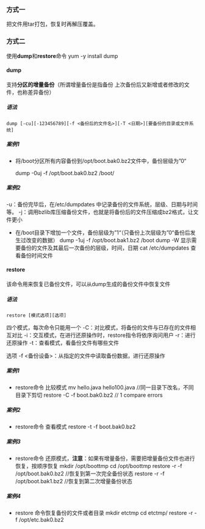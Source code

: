 ### 方式一
把文件用tar打包，恢复时再解压覆盖。

### 方式二
使用**dump**和**restore**命令
	yum -y install dump
#### dump
支持**分区的增量备份**（所谓增量备份是指备份 上次备份后又新增或者修改的文件，也称差异备份）

##### 语法
	dump [-cu][-123456789][-f <备份后的文件名>][-T <日期>][要备份的目录或文件系统]
##### 案例1
- 将/boot分区所有内容备份到/opt/boot.bak0.bz2文件中，备份层级为”0“

	dump -0uj -f /opt/boot.bak0.bz2 /boot/
##### 案例2
-u：备份完毕后，在/etc/dumpdates 中记录备份的文件系统，层级、日期与时间等。
-j：调用bzlib库压缩备份文件，也就是将备份后的文件压缩成bz2格式，让文件更小

- 在/boot目录下增加一个文件，备份层级为”1“（只备份上次层级为”0“备份后发生过改变的数据）
	dump -1uj -f /opt/boot.bak1.bz2 /boot
	dump -W                      显示需要备份的文件及其最后一次备份的层级，时间，日期
	cat /etc/dumpdates      查看备份时间文件

#### restore
该命令用来恢复已备份文件，可以从dump生成的备份文件中恢复文件

##### 语法
	restore [模式选项][选项]

四个模式，每次命令只能用一个
-C：对比模式，将备份的文件与已存在的文件相互对比
-i：交互模式，在进行还原操作时，restore指令将依序询问用户
-r：进行还原操作
-t：查看模式，看备份文件有哪些文件

选项
-f <备份设备>：从指定的文件中读取备份数据，进行还原操作
##### 案例1
- restore命令 比较模式
mv hello.java hello100.java                        //同一目录下改名，不同目录下剪切
restore -C -f boot.bak0.bz2                       // 1 compare errors

##### 案例2
- restore命令 查看模式
restore -t -f boot.bak0.bz2          

##### 案例3
- restore命令 还原模式，**注意**：如果有增量备份，需要把增量备份文件也进行恢复，按顺序恢复
mkdir /opt/boottmp
cd /opt/boottmp
restore -r -f /opt/boot.bak0.bz2                //恢复到第一次完全备份状态
restore -r -f /opt/boot.bak1.bz2                //恢复到第二次增量备份状态

##### 案例4
- restore 命令恢复备份的文件或者目录
mkdir etctmp
cd etctmp/
restore -r -f /opt/etc.bak0.bz2


